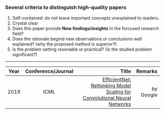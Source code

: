 ### Several criteria to distinguish high-quality papers
1. Self-contained: do not leave important concepts unexplained to readers.
2. Crystal clear
3. Does this paper provide **New findings/insights** in the forcused research field?
4. Does the rationale begind new observations or conclusions well explained? (why the proposed method is superior?)
5. Is the problem setting resonable or practical? (Is the studied problem significant?)

----------


| Year       | Conference/Journal       | Title  | Remarks
| ------------- |:-------------:| --------------:|------------:|
|2019			|    ICML   |    [EfficientNet: Rethinking Model Scaling for Convolutional Neural Networks](https://arxiv.org/abs/1905.11946)  |   by Google    |
